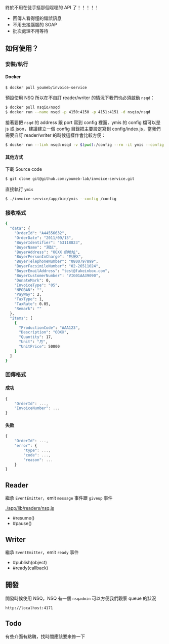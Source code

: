 終於不用在徒手摳那個噁噁的 API 了！！！！！

* 回傳人看得懂的錯誤訊息
* 不用去接腦腦的 SOAP
* 批次處理不用等待

## 如何使用？

### 安裝/執行

#### Docker

```bash
$ docker pull youmeb/invoice-service
```

預設使用 NSQ 所以在不自訂 reader/writer 的情況下我們也必須啟動 `nsqd`：

```bash
$ docker pull nsqio/nsqd
$ docker run --name nsqd -p 4150:4150 -p 4151:4151 -d nsqio/nsqd
```

接著要把 `nsqd` 的 address 跟 port 寫到 config 裡面，ymis 的 config 檔可以是 js 或 json，建議建立一個 config 目錄把主要設定寫到 config/index.js，當我們需要自訂 reader/writer 的時候這樣作會比較方便：

```bash
$ docker run --link nsqd:nsqd -v $(pwd):/config --rm -it ymis --config /config
```

#### 其他方式

下載 Source code

```bash
$ git clone git@github.com:youmeb-lab/invoice-service.git
```

直接執行 `ymis`

```bash
$ ./invoice-service/app/bin/ymis --config /config
```

### 接收格式

```bash
{
  "data": {
    "OrderId": "A44556632",
    "OrderDate": "2011/09/13",
    "BuyerIdentifier": "53118823",
    "BuyerName": "測試",
    "BuyerAddress": "OOXX 的地址",
    "BuyerPersonInCharge": "死肥X",
    "BuyerTelephoneNumber": "0800797899",
    "BuyerFacsimileNumber": "02-26511024",
    "BuyerEmailAddress": "test@fakeinbox.com",
    "BuyerCustomerNumber": "VIG01AA39090",
    "DonateMark": 0,
    "InvoiceType": "05",
    "NPOBAN": "",
    "PayWay": 2,
    "TaxType": 1,
    "TaxRate": 0.05,
    "Remark": ""
  },
  "items": [
    {
      "ProductionCode": "AAA123",
      "Description": "OOXX",
      "Quantity": 17,
      "Unit": "月",
      "UnitPrice": 50000
    }
  ]
}
```

### 回傳格式

#### 成功

```javascript
{
    "OrderId": ...,
    "InvoiceNumber": ...
}
```

#### 失敗

```javascript
{
    "OrderId": ...,
    "error": {
        "type": ...,
        "code": ...,
        "reason": ...
    }
}
```

## Reader

繼承 `EventEmitter`，emit `message` 事件跟 `giveup` 事件

[./app/lib/readers/nsq.js](./app/lib/readers/nsq.js#L35)

* #resume()
* #pause()

## Writer

繼承 `EventEmitter`，emit `ready` 事件

* #publish(object)
* #ready(callback)

## 開發

開發時候使用 NSQ，NSQ 有一個 `nsqadmin` 可以方便我們觀察 queue 的狀況

```
http://localhost:4171
```

## Todo

有些介面有點醜，找時間應該要來修一下
